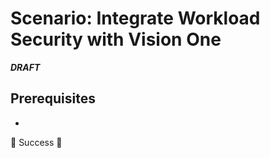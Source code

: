 # Scenario: Integrate Workload Security with Vision One

***DRAFT***

## Prerequisites

- 

🎉 Success 🎉
